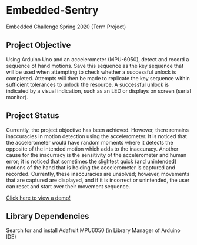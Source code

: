 # Embedded-Sentry
Embedded Challenge Spring 2020 (Term Project)

## Project Objective

Using Arduino Uno and an accelerometer (MPU-6050), detect and record a sequence of hand motions. Save this sequence as the key sequence that will be used when attempting to check whether a successful unlock is completed. Attempts will then be made to replicate the key sequence within sufficient tolerances to unlock the resource. A successful unlock is indicated by a visual indication, such as an LED or displays on screen (serial monitor). 

## Project Status

Currently, the project objective has been achieved. However, there remains inaccuracies in motion detection using the accelerometer. It is noticed that the accelerometer would have random moments where it detects the opposite of the intended motion which adds to the inaccuracy. Another cause for the inacurracy is the sensitivity of the accelerometer and human error; it is noticed that sometimes the slightest quick (and unintended) motions of the hand that is holding the accelerometer is captured and recorded. Currently, these inaccuracies are unsolved; however, movements that are captured are displayed, and if it is incorrect or unintended, the user can reset and start over their movement sequence. 

[Click here to view a demo!](https://youtu.be/jo67cZooJHM)

## Library Dependencies 

Search for and install Adafruit MPU6050  (in Library Manager of Arduino IDE)
